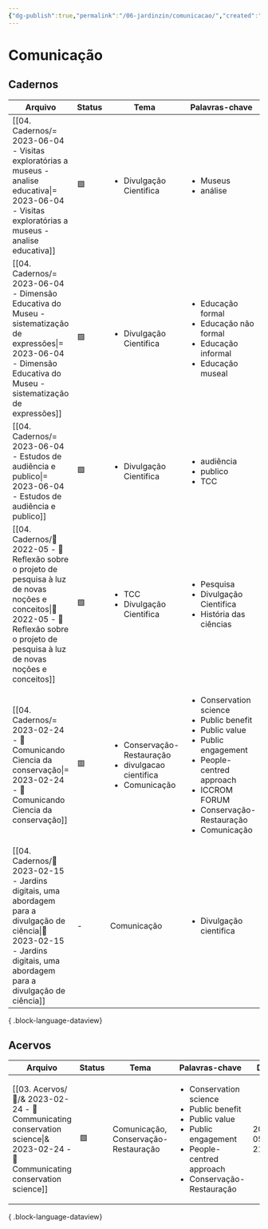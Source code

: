 ```yaml
---
{"dg-publish":true,"permalink":"/06-jardinzin/comunicacao/","created":"2023-05-15T21:55:27.798-03:00","updated":"2023-05-15T22:09:11.523-03:00"}
---
```



# Comunicação

## Cadernos

| Arquivo                                                                                                                                                                                                | Status | Tema                                                                                        | Palavras-chave                                                                                                                                                                                                        | Data             |
| ------------------------------------------------------------------------------------------------------------------------------------------------------------------------------------------------------ | ------ | ------------------------------------------------------------------------------------------- | --------------------------------------------------------------------------------------------------------------------------------------------------------------------------------------------------------------------- | ---------------- |
| [[04. Cadernos/= 2023-06-04 - Visitas exploratórias a museus - analise educativa\|= 2023-06-04 - Visitas exploratórias a museus - analise educativa]]                                               | 🟩️    | <ul><li>Divulgação Cientifica</li></ul>                                                     | <ul><li>Museus</li><li>análise</li></ul>                                                                                                                                                                              | 2023-06-09 12:05 |
| [[04. Cadernos/= 2023-06-04 - Dimensão Educativa do Museu - sistematização de expressões\|= 2023-06-04 - Dimensão Educativa do Museu - sistematização de expressões]]                               | 🟩️️   | <ul><li>Divulgação Cientifica</li></ul>                                                     | <ul><li>Educação formal</li><li>Educação não formal</li><li>Educação informal</li><li>Educação museal</li></ul>                                                                                                       | 2023-06-09 12:05 |
| [[04. Cadernos/= 2023-06-04 - Estudos de audiência e publico\|= 2023-06-04 - Estudos de audiência e publico]]                                                                                       | 🟩️    | <ul><li>Divulgação Cientifica</li></ul>                                                     | <ul><li>audiência</li><li>publico</li><li>TCC</li></ul>                                                                                                                                                               | 2023-06-04 14:28 |
| [[04. Cadernos/🌲️ 2022-05 - 📝️ Reflexão sobre o projeto de pesquisa à luz de novas noções e conceitos\|🌲️ 2022-05 - 📝️ Reflexão sobre o projeto de pesquisa à luz de novas noções e conceitos]] | 🟩️    | <ul><li>TCC</li><li>Divulgação Cientifica</li></ul>                                         | <ul><li>Pesquisa</li><li>Divulgação Cientifica</li><li>História das ciências</li></ul>                                                                                                                                | 2023-05-27 13:07 |
| [[04. Cadernos/= 2023-02-24 - 📝️ Comunicando Ciencia da conservação\|= 2023-02-24 - 📝️ Comunicando Ciencia da conservação]]                                                                       | 🟥     | <ul><li>Conservação-Restauração</li><li>divulgacao cientifica</li><li>Comunicação</li></ul> | <ul><li>Conservation science</li><li>Public benefit</li><li>Public value</li><li>Public engagement</li><li>People-centred approach</li><li>ICCROM FORUM</li><li>Conservação-Restauração</li><li>Comunicação</li></ul> | 2023-05-17 15:07 |
| [[04. Cadernos/🌱️ 2023-02-15 - Jardins digitais, uma abordagem para a divulgação de ciência\|🌱️ 2023-02-15 - Jardins digitais, uma abordagem para a divulgação de ciência]]                       | \-     | Comunicação                                                                                 | <ul><li>Divulgação cientifica</li></ul>                                                                                                                                                                               | 2023-05-15 22:03 |

{ .block-language-dataview}

## Acervos

| Arquivo                                                                                                                             | Status | Tema                                 | Palavras-chave                                                                                                                                                               | Data             |
| ----------------------------------------------------------------------------------------------------------------------------------- | ------ | ------------------------------------ | ---------------------------------------------------------------------------------------------------------------------------------------------------------------------------- | ---------------- |
| [[03. Acervos/📜️/& 2023-02-24 - 📜️ Communicating conservation science\|& 2023-02-24 - 📜️ Communicating conservation science]] | 🟩️    | Comunicação, Conservação-Restauração | <ul><li>Conservation science</li><li>Public benefit</li><li>Public value</li><li>Public engagement</li><li>People-centred approach</li><li>Conservação-Restauração</li></ul> | 2023-05-15 21:52 |

{ .block-language-dataview}